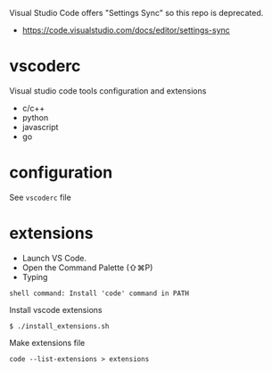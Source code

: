 Visual Studio Code offers "Settings Sync" so this repo is deprecated.
- https://code.visualstudio.com/docs/editor/settings-sync



# vscoderc
Visual studio code tools configuration and extensions
 - c/c++
 - python
 - javascript
 - go

# configuration
See ```vscoderc``` file

# extensions
* Launch VS Code.
* Open the Command Palette (⇧⌘P)
* Typing
```
shell command: Install 'code' command in PATH
```

Install vscode extensions
```
$ ./install_extensions.sh
```

Make extensions file
```
code --list-extensions > extensions
```

